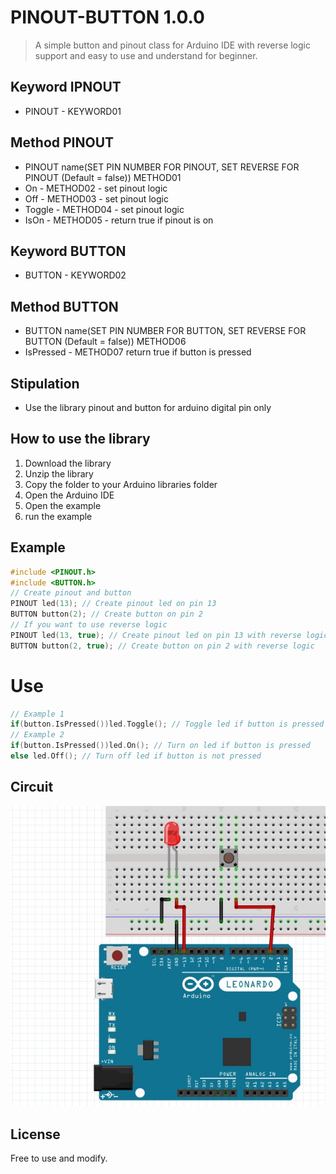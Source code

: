 # PINOUT-BUTTON 1.0.0
> A simple button and pinout class for Arduino IDE with reverse logic support and easy to use and understand for beginner.
<!-- Keyword PINOUT -->
## Keyword IPNOUT
- PINOUT - KEYWORD01
<!-- Method -->
## Method PINOUT
- PINOUT name(SET PIN NUMBER FOR PINOUT, SET REVERSE FOR PINOUT (Default = false)) METHOD01
- On - METHOD02 - set pinout logic 
- Off - METHOD03 - set pinout logic
- Toggle - METHOD04 - set pinout logic
- IsOn - METHOD05 - return true if pinout is on
<!-- Keyword BUTTON -->
## Keyword BUTTON
- BUTTON - KEYWORD02
<!-- Method -->
## Method BUTTON
- BUTTON name(SET PIN NUMBER FOR BUTTON, SET REVERSE FOR BUTTON (Default = false)) METHOD06
- IsPressed - METHOD07 return true if button is pressed
<!-- Stipulation -->
## Stipulation
- Use the library pinout and button for arduino digital pin only 
<!-- Use -->
## How to use the library
1. Download the library
2. Unzip the library
3. Copy the folder to your Arduino libraries folder
4. Open the Arduino IDE
5. Open the example
6. run the example
<!-- Example -->
## Example
```c++
#include <PINOUT.h>
#include <BUTTON.h>
// Create pinout and button
PINOUT led(13); // Create pinout led on pin 13
BUTTON button(2); // Create button on pin 2
// If you want to use reverse logic
PINOUT led(13, true); // Create pinout led on pin 13 with reverse logic
BUTTON button(2, true); // Create button on pin 2 with reverse logic
```
# Use 
```c++
// Example 1
if(button.IsPressed())led.Toggle(); // Toggle led if button is pressed
// Example 2
if(button.IsPressed())led.On(); // Turn on led if button is pressed
else led.Off(); // Turn off led if button is not pressed
```

<!-- Circuit -->
## Circuit
![image](/images/01.jpg)
## License
Free to use and modify.